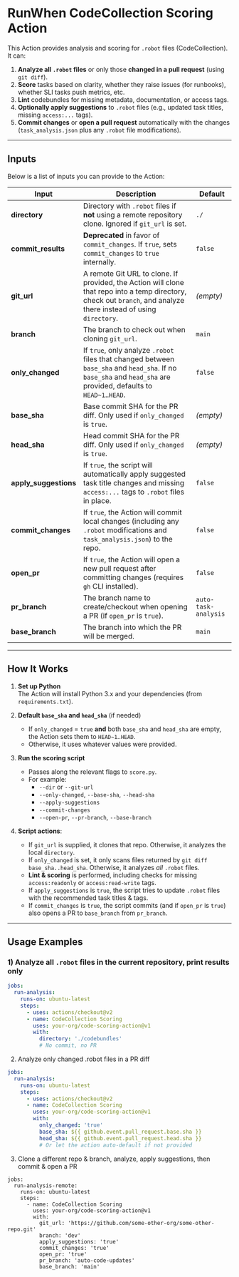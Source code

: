 # RunWhen CodeCollection Scoring Action

This Action provides analysis and scoring for `.robot` files (CodeCollection). It can:

1. **Analyze all `.robot` files** or only those **changed in a pull request** (using `git diff`).  
2. **Score** tasks based on clarity, whether they raise issues (for runbooks), whether SLI tasks push metrics, etc.  
3. **Lint** codebundles for missing metadata, documentation, or access tags.  
4. **Optionally apply suggestions** to `.robot` files (e.g., updated task titles, missing `access:...` tags).  
5. **Commit changes** or **open a pull request** automatically with the changes (`task_analysis.json` plus any `.robot` file modifications).

---

## Inputs

Below is a list of inputs you can provide to the Action:

| **Input**            | **Description**                                                                                                                                                                 | **Default**  |
|----------------------|---------------------------------------------------------------------------------------------------------------------------------------------------------------------------------|--------------|
| **directory**        | Directory with `.robot` files if **not** using a remote repository clone. Ignored if `git_url` is set.                                                                          | `./`         |
| **commit_results**   | **Deprecated** in favor of `commit_changes`. If `true`, sets `commit_changes` to `true` internally.                                                                             | `false`      |
| **git_url**          | A remote Git URL to clone. If provided, the Action will clone that repo into a temp directory, check out `branch`, and analyze there instead of using `directory`.              | *(empty)*    |
| **branch**           | The branch to check out when cloning `git_url`.                                                                                                                                 | `main`       |
| **only_changed**     | If `true`, only analyze `.robot` files that changed between `base_sha` and `head_sha`. If no `base_sha` and `head_sha` are provided, defaults to `HEAD~1`..`HEAD`.             | `false`      |
| **base_sha**         | Base commit SHA for the PR diff. Only used if `only_changed` is `true`.                                                                                                         | *(empty)*    |
| **head_sha**         | Head commit SHA for the PR diff. Only used if `only_changed` is `true`.                                                                                                         | *(empty)*    |
| **apply_suggestions**| If `true`, the script will automatically apply suggested task title changes and missing `access:...` tags to `.robot` files in place.                                           | `false`      |
| **commit_changes**   | If `true`, the Action will commit local changes (including any `.robot` modifications and `task_analysis.json`) to the repo.                                                    | `false`      |
| **open_pr**          | If `true`, the Action will open a new pull request after committing changes (requires `gh` CLI installed).                                                                      | `false`      |
| **pr_branch**        | The branch name to create/checkout when opening a PR (if `open_pr` is `true`).                                                                                                  | `auto-task-analysis` |
| **base_branch**      | The branch into which the PR will be merged.                                                                                                                                    | `main`       |

---

## How It Works

1. **Set up Python**  
   The Action will install Python 3.x and your dependencies (from `requirements.txt`).

2. **Default `base_sha` and `head_sha`** (if needed)  
   - If `only_changed` = `true` **and** both `base_sha` and `head_sha` are empty, the Action sets them to `HEAD~1`..`HEAD`.  
   - Otherwise, it uses whatever values were provided.

3. **Run the scoring script**  
   - Passes along the relevant flags to `score.py`.  
   - For example:
     - `--dir` or `--git-url`  
     - `--only-changed`, `--base-sha`, `--head-sha`  
     - `--apply-suggestions`  
     - `--commit-changes`  
     - `--open-pr`, `--pr-branch`, `--base-branch`  

4. **Script actions**:
   - If `git_url` is supplied, it clones that repo. Otherwise, it analyzes the local `directory`.  
   - If `only_changed` is set, it only scans files returned by `git diff base_sha..head_sha`. Otherwise, it analyzes *all* `.robot` files.  
   - **Lint & scoring** is performed, including checks for missing `access:readonly` or `access:read-write` tags.  
   - If `apply_suggestions` is `true`, the script tries to update `.robot` files with the recommended task titles & tags.  
   - If `commit_changes` is `true`, the script commits (and if `open_pr` is `true`) also opens a PR to `base_branch` from `pr_branch`.

---

## Usage Examples

### 1) Analyze **all** `.robot` files in the current repository, print results only

```yaml
jobs:
  run-analysis:
    runs-on: ubuntu-latest
    steps:
      - uses: actions/checkout@v2
      - name: CodeCollection Scoring
        uses: your-org/code-scoring-action@v1
        with:
          directory: './codebundles'
          # No commit, no PR
```

2) Analyze only changed .robot files in a PR diff
```yaml
jobs:
  run-analysis:
    runs-on: ubuntu-latest
    steps:
      - uses: actions/checkout@v2
      - name: CodeCollection Scoring
        uses: your-org/code-scoring-action@v1
        with:
          only_changed: 'true'
          base_sha: ${{ github.event.pull_request.base.sha }}
          head_sha: ${{ github.event.pull_request.head.sha }}
          # Or let the action auto-default if not provided
```


3) Clone a different repo & branch, analyze, apply suggestions, then commit & open a PR
```
jobs:
  run-analysis-remote:
    runs-on: ubuntu-latest
    steps:
      - name: CodeCollection Scoring
        uses: your-org/code-scoring-action@v1
        with:
          git_url: 'https://github.com/some-other-org/some-other-repo.git'
          branch: 'dev'
          apply_suggestions: 'true'
          commit_changes: 'true'
          open_pr: 'true'
          pr_branch: 'auto-code-updates'
          base_branch: 'main'

```